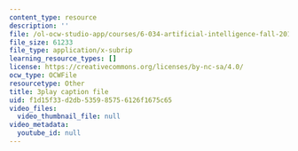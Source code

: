 ```yaml
---
content_type: resource
description: ''
file: /ol-ocw-studio-app/courses/6-034-artificial-intelligence-fall-2010/f1d15f33d2db535985756126f1675c65_L73hY1pBcQI.vtt
file_size: 61233
file_type: application/x-subrip
learning_resource_types: []
license: https://creativecommons.org/licenses/by-nc-sa/4.0/
ocw_type: OCWFile
resourcetype: Other
title: 3play caption file
uid: f1d15f33-d2db-5359-8575-6126f1675c65
video_files:
  video_thumbnail_file: null
video_metadata:
  youtube_id: null
---
```

